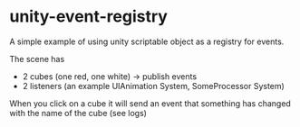 # unity-event-registry
 
A simple example of using unity scriptable object as a registry for events.

The scene has 
- 2 cubes (one red, one white) -> publish events
- 2 listeners (an example UIAnimation System, SomeProcessor System)

When you click on a cube it will send an event that something has changed with the name of the cube (see logs)
